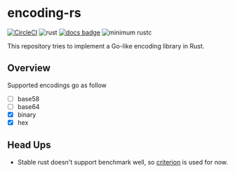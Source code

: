 # encoding-rs

[![CircleCI](https://circleci.com/gh/sammyne/encoding-rs.svg?style=svg)](https://circleci.com/gh/sammyne/encoding-rs)
![rust](https://github.com/sammyne/encoding-rs/workflows/rust/badge.svg?branch=master)
[![docs badge](https://img.shields.io/badge/docs-0.2.0-blue)](https://sammyne.github.io/encoding-rs/encoding/)
![minimum rustc](https://img.shields.io/badge/rustc-1.43%2B-blue)

This repository tries to implement a Go-like encoding library in Rust.

## Overview 

Supported encodings go as follow 

- [ ] base58
- [ ] base64
- [x] binary
- [x] hex

## Head Ups
- Stable rust doesn't support benchmark well, so [criterion](https://crates.io/crates/criterion) is used for now.

